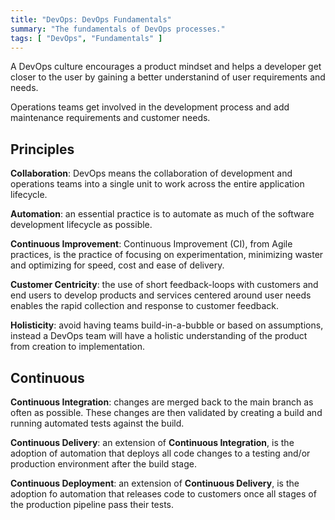 ```yaml
---
title: "DevOps: DevOps Fundamentals"
summary: "The fundamentals of DevOps processes."
tags: [ "DevOps", "Fundamentals" ]
---
```



A DevOps culture encourages a product mindset and helps a developer get closer to the user by gaining a better understanind of user requirements and needs.

Operations teams get involved in the development process and add maintenance requirements and customer needs.  


## Principles

__Collaboration__: DevOps means the collaboration of development and operations teams into a single unit to work across the entire application lifecycle.

__Automation__: an essential practice is to automate as much of the software development lifecycle as possible.

__Continuous Improvement__: Continuous Improvement (CI), from Agile practices, is the practice of focusing on experimentation, minimizing waster and optimizing for speed, cost and ease of delivery.

__Customer Centricity__: the use of short feedback-loops with customers and end users to develop products and services centered around user needs enables the rapid collection and response to customer feedback.

__Holisticity__: avoid having teams build-in-a-bubble or based on assumptions, instead a DevOps team will have a holistic understanding of the product from creation to implementation.



## Continuous

__Continuous Integration__: changes are merged back to the main branch as often as possible.  These changes are then validated by creating a build and running automated tests against the build.

__Continuous Delivery__: an extension of __Continuous Integration__, is the adoption of automation that deploys all code changes to a testing and/or production environment after the build stage.

__Continuous Deployment__: an extension of __Continuous Delivery__, is the adoption fo automation that releases code to customers once all stages of the production pipeline pass their tests.